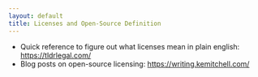 ```yaml
---
layout: default
title: Licenses and Open-Source Definition
---
```


* Quick reference to figure out what licenses mean in plain english: <https://tldrlegal.com/>
* Blog posts on open-source licensing: <https://writing.kemitchell.com/>

